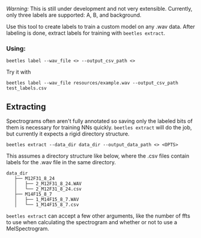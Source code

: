 *Warning:* This is still under development and not very extensible.
Currently, only three labels are supported: A, B, and background. 

Use this tool to create labels to train a custom model on any .wav data.
After labeling is done, extract labels for training with `beetles extract`.

### Using:
```
beetles label --wav_file <> --output_csv_path <>
```
Try it with 
```
beetles label --wav_file resources/example.wav --output_csv_path test_labels.csv
```

## Extracting
Spectrograms often aren't fully annotated so saving only the labeled bits of them is necessary
for training NNs quickly. `beetles extract` will do the job, but currently it expects a rigid directory structure.
```
beetles extract --data_dir data_dir --output_data_path <> <OPTS>
```
This assumes a directory structure like below, where the .csv files contain
labels for the .wav file in the same directory.
```
data_dir
   ├── M12F31_8_24
   │   ├── 2_M12F31_8_24.WAV
   │   └── 2_M12F31_8_24.csv
   ├── M14F15_8_7
   │   ├── 1_M14F15_8_7.WAV
   │   └── 1_M14F15_8_7.csv
```
`beetles extract` can accept a few other arguments, like the number of ffts to use when calculating the spectrogram and whether or not to use a MelSpectrogram.



